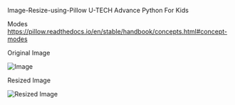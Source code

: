 Image-Resize-using-Pillow
U-TECH Advance Python For Kids 

Modes
https://pillow.readthedocs.io/en/stable/handbook/concepts.html#concept-modes

Original Image

![Image](https://user-images.githubusercontent.com/54935867/132956931-dc860f1f-1dfd-4ffd-b2a9-8b28ab7f6f97.jpg)

Resized Image

![Resized Image](https://user-images.githubusercontent.com/54935867/132956952-fd7a0fe3-eba9-489f-afe9-2374a4244ce7.jpg)
